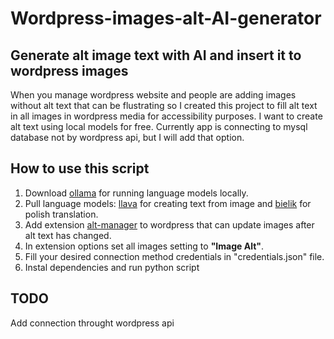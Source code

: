 # Wordpress-images-alt-AI-generator

## Generate alt image text with AI and insert it to wordpress images
When you manage wordpress website and people are adding images without alt text that can be flustrating so I created this project to fill alt text in all images in wordpress media for accessibility purposes. I want to create alt text using local models for free. Currently app is connecting to mysql database not by wordpress api, but I will add that option.

## How to use this script
1. Download [ollama](https://github.com/ollama/ollama/tree/main) for running language models locally.
2. Pull language models: [llava](https://ollama.com/library/llava) for creating text from image and [bielik](https://ollama.com/mwiewior/bielik) for polish translation.
3. Add extension [alt-manager](https://pl.wordpress.org/plugins/alt-manager/) to wordpress that can update images after alt text has changed.
4. In extension options set all images setting to **"Image Alt"**.
5. Fill your desired connection method credentials in "credentials.json" file.
6. Instal dependencies and run python script

## TODO
Add connection throught wordpress api
